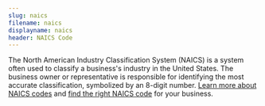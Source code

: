 ```yaml
---
slug: naics
filename: naics
displayname: naics
header: NAICS Code
---
```


The North American Industry Classification System (NAICS) is a system often used to classify a business's industry in the United States. The business owner or representative is responsible for identifying the most accurate classification, symbolized by an 8-digit number. [Learn more about NAICS codes](https://www.census.gov/programs-surveys/economic-census/guidance/understanding-naics.html) and [find the right NAICS code](https://www.naics.com/search/) for your business.

